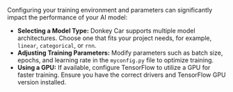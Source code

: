 Configuring your training environment and parameters can significantly impact the performance of your AI model:

- **Selecting a Model Type:** Donkey Car supports multiple model architectures. Choose one that fits your project needs, for example, `linear`, `categorical`, or `rnn`.
- **Adjusting Training Parameters:** Modify parameters such as batch size, epochs, and learning rate in the `myconfig.py` file to optimize training.
- **Using a GPU:** If available, configure TensorFlow to utilize a GPU for faster training. Ensure you have the correct drivers and TensorFlow GPU version installed.